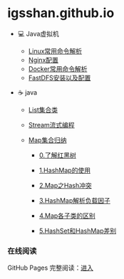 # igsshan.github.io



- :computer: Java虚拟机

  - [Linux常用命令解析](/docs/notes/system/1.linux)
  - [Nginx配置](/docs/notes/system/2.nginx.md)
  - [Docker常用命令解析](/docs/notes/system/3.docker.md)
  - [FastDFS安装以及配置](/docs/notes/system/4.fastdfs.md)

- :coffee:  java

  - [List集合类](/docs/notes/collection/1.list-collection.md)

  - [Stream流式编程](/docs/notes/collection/2.java-stream.md)

  - [Map集合归纳](/docs/notes/collection/3.map.md)

    - [0.了解红黑树](/docs/notes/collection/红黑树.md)

    - [1.HashMap的使用](/docs/notes/collection/4.hashmap.md)

    - [2.Map之Hash冲突](/docs/notes/collection/Map之Hash冲突.md)

    - [3.HashMap解析负载因子](/docs/notes/collection/HashMap解析负载因子.md)

    - [4.Map各子类的区别](/docs/notes/collection/HashMap,HashTable,ConcurrentHashMap三者区别.md)

    - [5.HashSet和HashMap差别](/docs/notes/collection/HashSet和HashMap区别.md)

      

### 在线阅读

GitHub Pages 完整阅读：[进入](https://igsshan.github.io/#/)

